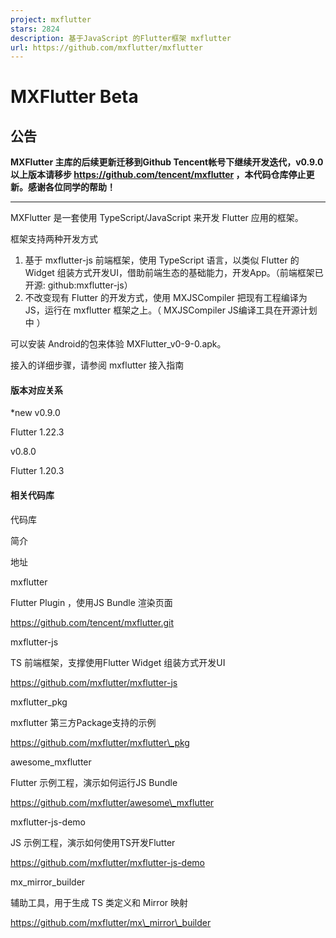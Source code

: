 ```yaml
---
project: mxflutter
stars: 2824
description: 基于JavaScript 的Flutter框架 mxflutter
url: https://github.com/mxflutter/mxflutter
---
```


MXFlutter Beta
==============

公告
--

**MXFlutter 主库的后续更新迁移到Github Tencent帐号下继续开发迭代，v0.9.0以上版本请移步 https://github.com/tencent/mxflutter ，本代码仓库停止更新。感谢各位同学的帮助！**

* * *

MXFlutter 是一套使用 TypeScript/JavaScript 来开发 Flutter 应用的框架。

框架支持两种开发方式

1.  基于 mxflutter-js 前端框架，使用 TypeScript 语言，以类似 Flutter 的 Widget 组装方式开发UI，借助前端生态的基础能力，开发App。（前端框架已开源: github:mxflutter-js）
2.  不改变现有 Flutter 的开发方式，使用 MXJSCompiler 把现有工程编译为JS，运行在 mxflutter 框架之上。（ MXJSCompiler JS编译工具在开源计划中 ）

可以安装 Android的包来体验 MXFlutter\_v0-9-0.apk。

接入的详细步骤，请参阅 mxflutter 接入指南

#### 版本对应关系

\*new v0.9.0

Flutter 1.22.3

v0.8.0

Flutter 1.20.3

#### 相关代码库

代码库

简介

地址

mxflutter

Flutter Plugin ，使用JS Bundle 渲染页面

https://github.com/tencent/mxflutter.git

mxflutter-js

TS 前端框架，支撑使用Flutter Widget 组装方式开发UI

https://github.com/mxflutter/mxflutter-js

mxflutter\_pkg

mxflutter 第三方Package支持的示例

https://github.com/mxflutter/mxflutter\_pkg

awesome\_mxflutter

Flutter 示例工程，演示如何运行JS Bundle

https://github.com/mxflutter/awesome\_mxflutter

mxflutter-js-demo

JS 示例工程，演示如何使用TS开发Flutter

https://github.com/mxflutter/mxflutter-js-demo

mx\_mirror\_builder

辅助工具，用于生成 TS 类定义和 Mirror 映射

https://github.com/mxflutter/mx\_mirror\_builder
